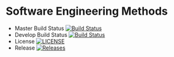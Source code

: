 # Software Engineering Methods

- Master Build Status [![Build Status](https://travis-ci.com/NapierSpartans/sem-group-project.svg?branch=master)](https://travis-ci.com/NapierSpartans/sem-group-project)
- Develop Build Status [![Build Status](https://travis-ci.com/NapierSpartans/sem-group-project.svg?branch=develop)](https://travis-ci.com/NapierSpartans/sem-group-project)
- License [![LICENSE](https://img.shields.io/github/license/NapierSpartans/sem-group-project.svg?style=flat-square)](https://github.com/NapierSpartans/sem-group-project/LICENSE)
- Release [![Releases](https://img.shields.io/github/release/NapierSpartans/sem-group-project/all.svg?style=flat-square)](https://github.com/NapierSpartans/sem-group-project/releases)